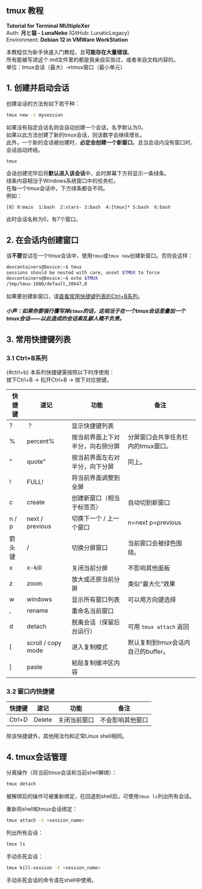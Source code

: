 ## tmux 教程
**Tutorial for Terminal MUltipleXer** <br>
Auth: **月と猫 - LunaNeko** (GitHub: LunaticLegacy) <br>
Environment: **Debian 12 in VMWare WorkStation** <br>

本教程仅为新手快速入门教程，且**可能存在大量错误**。<br>
所有能被写进这个.md文件里的都是我亲自实验过，或者来自文档内容的。<br>
单位：tmux会话（最大）->tmux窗口（最小单元）<br>

## 1. 创建并启动会话
创建会话的方法有如下若干种：<br>

```bash
tmux new -s mysession
```

如果没有指定会话名则会自动创建一个会话，名字默认为0。<br>
如果以此方法创建了新的tmux会话，则该数字会继续增长。<br>
此外，一个新的会话被创建时，**必定会创建一个新窗口**。且当会话内没有窗口时，会话自动终结。<br>

```bash
tmux
```

会话创建完毕后将**默认进入该会话**中，此时屏幕下方将显示一条绿条。<br>
绿条内容相当于Windows系统窗口中的任务栏。<br>
在每一个tmux会话中，下方绿条都会不同。<br>
例如：

```
[0] 0:main  1:bash  2:stars- 3:bash  4:[tmux]* 5:bash  6:bash  
```
此时会话名称为0，有7个窗口。

## 2. 在会话内创建窗口 
请**不要**尝试在一个tmux会话中，使用`tmux`或`tmux new`创建新窗口。否则会这样：<br>
```bash
devcontainers@Device:~$ tmux
sessions should be nested with care, unset $TMUX to force
devcontainers@Device:~$ echo $TMUX
/tmp/tmux-1000/default,20647,0
```
如果要创建新窗口，请[查看常用快捷键列表的Ctrl+B系列](#31-ctrlb系列--ctrlb)。<br>
##### 小声：如果你要强行覆写掉`$tmux`的话，这相当于在一个tmux会话里叠加一个tmux会话——以此造成的会话紊乱鄙人概不负责。

## 3. 常用快捷键列表 
### 3.1 Ctrl+B系列 <br> 
{#ctrl+b}
本系列快捷键需按照以下时序使用：<br>
按下Ctrl+B -> 松开Ctrl+B -> 按下对应按键。<br>

| 快捷键 | 速记 | 功能 | 备注 |
| ------- | ------- | ------- | ------- |
| ? | ？ | 显示快捷键列表 | |
| % | percent% | 按当前界面上下对半分，向右侧分屏 | 分屏窗口会共享任务栏内的tmux窗口。 |
| " | quote" | 按当前界面左右对半分，向下分屏 | 同上。 |
| ! | FULL! | 将当前界面调整到全屏 | |
| c | create | 创建新窗口（相当于标签页） | 自动切到新窗口 |
| n / p | next / previous | 切换下一个 / 上一个窗口 | n=next p=previous |
| 箭头键 | / | 切换分屏窗口 | 当前窗口会被绿色围绕。 |
| x | x-kill | 关闭当前分屏 | 不影响其他面板 |
| z | zoom | 放大或还原当前分屏 | 类似“最大化”效果 |
| w | windows | 显示所有窗口列表 | 可以用方向键选择 |
| , | rename | 重命名当前窗口 | |
| d | detach | 脱离会话（保留后台运行） | 可用 `tmux attach` 返回 |
| [ | scroll / copy mode | 进入复制模式 | 默认复制到tmux会话内自己的buffer。 |
| ] | paste | 粘贴复制缓冲区内容 | |

### 3.2 窗口内快捷键
| 快捷键 | 速记 | 功能 | 备注 |
| ------- | ------- | ------- | ------- |
| Ctrl+D | Delete | 关闭当前窗口 | 不会影响其他窗口 |
除该快捷键外，其他用法均和正常Linux shell相同。

## 4. tmux会话管理
分离操作（将当前tmux会话和当前shell解绑）：
```bash
tmux detach
```
被解绑后的操作可被重新绑定，在回退到shell后，可使用`tmux ls`列出所有会话。<br>

重新将shell和tmux会话绑定：
```bash
tmux attach -t <session_name>
```

列出所有会话：
```bash
tmux ls
```

手动杀死会话：
```bash
tmux kill-session -t <session_name>
```
手动杀死会话的命令请在shell中使用。
